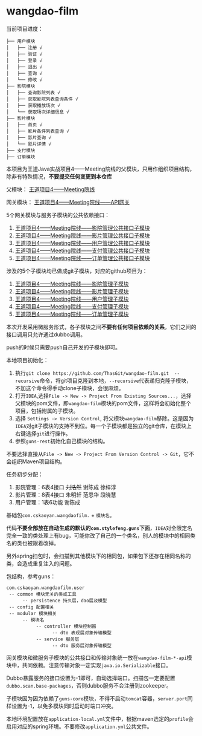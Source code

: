# wangdao-film

当前项目进度：
```
├── 用户模块
│   ├── 注册 √
│   ├── 验证 √
│   ├── 登录 √
│   ├── 退出 √
│   ├── 查询 √
│   └── 修改 √
├── 影院模块
│   ├── 查询影院列表 √
│   ├── 获取影院列表查询条件 √
│   ├── 获取播放场次 √
│   └── 获取场次详细信息 √
├── 影片模块
│   ├── 首页 √
│   ├── 影片条件列表查询 √
│   ├── 影片查询 √
│   └── 影片详情 √
├── 支付模块
├── 订单模块
```

本项目为王道Java实战项目4——Meeting院线的父模块，只用作组织项目结构，除非有特殊情况，**不要提交任何变更到本仓库**

父模块：
[王道项目4——Meeting院线](https://github.com/ThasGit/wangdao-film)

网关模块：
[王道项目4——Meeting院线——API网关](https://github.com/ThasGit/wangdao-film-gateway)

5个网关模块与服务子模块的公共依赖接口：
1. [王道项目4——Meeting院线——影院管理公共接口子模块](https://github.com/ThasGit/wangdao-film-cinema-api)
2. [王道项目4——Meeting院线——影片管理公共接口子模块](https://github.com/ThasGit/wangdao-film-film-api)
3. [王道项目4——Meeting院线——用户管理公共接口子模块](https://github.com/ThasGit/wangdao-film-user-api)
4. [王道项目4——Meeting院线——支付管理公共接口子模块](https://github.com/ThasGit/wangdao-film-pay-api)
5. [王道项目4——Meeting院线——订单管理公共接口子模块](https://github.com/ThasGit/wangdao-film-order-api)

涉及的5个子模块均已做成git子模块，对应的github项目为：
1. [王道项目4——Meeting院线——影院管理子模块](https://github.com/ThasGit/wangdao-film-cinema)
2. [王道项目4——Meeting院线——影片管理子模块](https://github.com/ThasGit/wangdao-film-film)
3. [王道项目4——Meeting院线——用户管理子模块](https://github.com/ThasGit/wangdao-film-user)
4. [王道项目4——Meeting院线——支付管理子模块](https://github.com/ThasGit/wangdao-film-pay)
5. [王道项目4——Meeting院线——订单管理子模块](https://github.com/ThasGit/wangdao-film-order)

本次开发采用微服务形式，各子模块之间**不要有任何项目依赖的关系**，它们之间的接口调用只允许通过dubbo调用。

push的时候只需要push自己开发的子模块即可。

本地项目初始化：
1. 执行`git clone https://github.com/ThasGit/wangdao-film.git  --recursive`命令，将git项目克隆到本地，`--recursive`代表递归克隆子模块，不加这个命令得手动clone子模块，会很麻烦。
2. 打开`IDEA`,选择`File -> New -> Project From Existing Sources...`，选择父模块的pom文件，即`wangdao-film`模块的pom文件，这样将会初始化整个项目，包括附属的子模块。
3. 选择 `Settings -> Version Control`, 将父模块`wangdao-film`移除。这是因为`IDEA`对git子模块的支持不到位。每一个子模块都是独立的git仓库，在模块上右键选择`git`进行操作。
4. 参照`guns-rest`初始化自己模块的结构。

不要选择直接从`File -> New -> Project From Version Control -> Git`，它不会组织Maven项目结构。

任务初步分配：
1. 影院管理：6表4接口 ~~刘浩然~~ 谢陈成  徐梓淳 
2. 影片管理：8表4接口 朱明轩 范恩华 段晓慧 
3. 用户管理：1表6功能 谢陈成 

基础包`com.cskaoyan.wangdaofilm.` + `模块名`。

代码**不要全部放在自动生成的默认的`com.stylefeng.guns`下面**，`IDEA`对全限定名完全一致的类处理上有bug，可能你改了自己的一个类名，别人的模块中的相同类名的类也被跟着改掉。

另外spring扫包时，会扫描到其他模块下的相同包，如果包下还存在相同名称的类，会造成重复注入的问题。

包结构，参考guns：
```
com.cskaoyan.wangdaofilm.user
 -- common 模块无关的类或工具
      -- persistence 持久层，dao层及模型
 -- config 配置相关
 -- modular 模块相关
      -- 模块名
           -- controller 模块控制器
                 -- dto 表现层对象传输模型
           -- service 服务层
                 -- dto 服务层对象传输模型
```

网关模块和微服务子模块的公共接口和传输对象统一放在`wangdao-film-*-api`模块中，共同依赖。注意传输对象一定实现`java.io.Serializable`接口。

Dubbo暴露服务的接口设置为-1即可，自动选择端口。扫描包一定要配置`dubbo.scan.base-packages`，否则dubbo服务不会注册到zookeeper。

子模块因为因为依赖了`guns-core`模块，不得不启动`tomcat`容器，`server.port`同样设置为-1，以免多模块同时启动时端口冲突。

本地环境配置放在`application-local.yml`文件中，根据maven选定的`profile`会启用对应的spring环境。不要修改`application.yml`公共文件。

